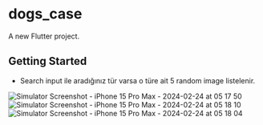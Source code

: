 # dogs_case

A new Flutter project.

## Getting Started

- Search input ile aradığınız tür varsa o türe ait 5 random image listelenir.


![Simulator Screenshot - iPhone 15 Pro Max - 2024-02-24 at 05 17 50](https://github.com/emreozdemir9/dog_case/assets/97756363/f1473021-649f-413a-8601-fb054cccd7bc) ![Simulator Screenshot - iPhone 15 Pro Max - 2024-02-24 at 05 18 10](https://github.com/emreozdemir9/dog_case/assets/97756363/d01ab0e5-d9f2-4928-9120-364c6a691147) ![Simulator Screenshot - iPhone 15 Pro Max - 2024-02-24 at 05 18 04](https://github.com/emreozdemir9/dog_case/assets/97756363/346fca0d-64cb-4ee4-a210-64eb5d997e75)


